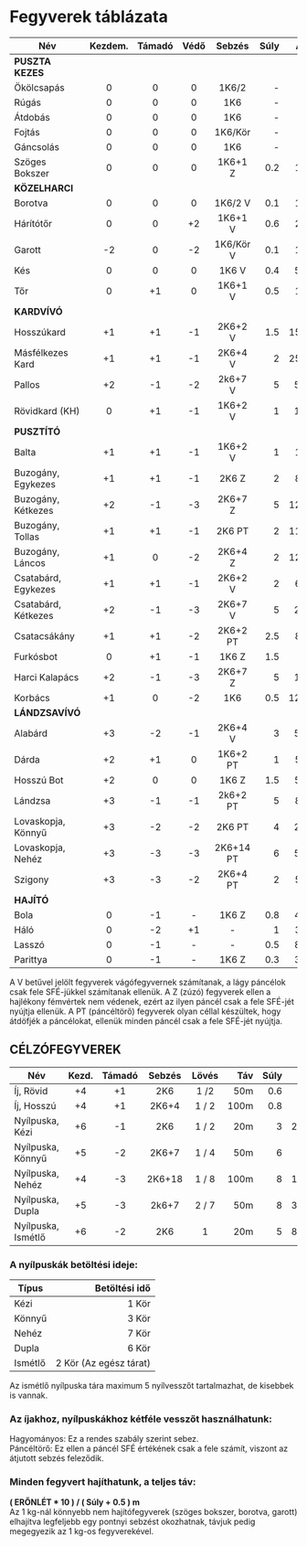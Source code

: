 # Fegyverek táblázata

Név|Kezdem.|Támadó|Védő|Sebzés|Súly|Ár
---|:-----:|:----:|:--:|:----:|---:|-:
**PUSZTA KEZES**||||||
Ökölcsapás|0|0|0|1K6/2|-|-
Rúgás|0|0|0|1K6|-|-
Átdobás|0|0|0|1K6|-|-
Fojtás|0|0|0|1K6/Kör|-|-
Gáncsolás|0|0|0|1K6|-|-
Szöges Bokszer|0|0|0|1K6+1 Z|0.2|1E
**KÖZELHARCI**||||||
Borotva|0|0|0|1K6/2 V|0.1|1E
Hárítótőr|0|0|+2|1K6+1 V|0.6|2E
Garott|-2|0|-2|1K6/Kör V|0.1|1E
Kés|0|0|0|1K6 V|0.4|5R
Tőr|0|+1|0|1K6+1 V|0.5|1E
**KARDVÍVÓ**||||||
Hosszúkard|+1|+1|-1|2K6+2  V|1.5|15E
Másfélkezes Kard|+1|+1|-1|2K6+4 V|2|25E
Pallos|+2|-1|-2|2k6+7 V|5|5A
Rövidkard (KH)|0|+1|-1|1K6+2 V|1|1A
**PUSZTÍTÓ**||||||
Balta|+1|+1|-1|1K6+2 V|1|1E
Buzogány, Egykezes|+1|+1|-1|2K6 Z|2|8E
Buzogány, Kétkezes|+2|-1|-3|2K6+7 Z|5|12E
Buzogány, Tollas|+1|+1|-1|2K6 PT|2|11E
Buzogány, Láncos|+1|0|-2|2K6+4 Z|2|12E
Csatabárd, Egykezes|+1|+1|-1|2K6+2 V|2|6E
Csatabárd, Kétkezes|+2|-1|-3|2K6+7 V|5|2A
Csatacsákány|+1|+1|-2|2K6+2 PT|2.5|8E
Furkósbot|0|+1|-1|1K6 Z|1.5|-
Harci Kalapács|+2|-1|-3|2K6+7 Z|5|1A
Korbács|+1|0|-2|1K6|0.5|12R
**LÁNDZSAVÍVÓ**||||||
Alabárd|+3|-2|-1|2K6+4 V|3|5A
Dárda|+2|+1|0|1K6+2 PT|1|5E
Hosszú Bot|+2|0|0|1K6 Z|1.5|5R
Lándzsa|+3|-1|-1|2k6+2 PT|5|8E
Lovaskopja, Könnyű|+3|-2|-2|2K6 PT|4|2A
Lovaskopja, Nehéz|+3|-3|-3|2K6+14 PT|6|5A
Szigony|+3|-3|-2|2K6+4 PT|2|5E
**HAJÍTÓ**||||||
Bola|0|-1|-|1K6 Z|0.8|4R
Háló|0|-2|+1|-|1|3E
Lasszó|0|-1|-|-|0.5|8R
Parittya|0|-1|-|1K6 Z|0.3|3R

A V betűvel jelölt fegyverek vágófegyvernek számítanak, a lágy páncélok csak fele SFÉ-jükkel számítanak ellenük. A Z (zúzó) fegyverek ellen a hajlékony fémvértek nem védenek, ezért az ilyen páncél csak a fele SFÉ-jét nyújtja ellenük. A PT (páncéltörő) fegyverek olyan céllal készültek, hogy átdöfjék a páncélokat, ellenük minden páncél csak a fele SFÉ-jét nyújtja. 

## CÉLZÓFEGYVEREK

Név|Kezd.|Támadó|Sebzés|Lövés|Táv|Súly|Ár
---|:---:|:----:|:----:|:---:|--:|---:|-:
Íj, Rövid|+4|+1|2K6|1 /2|50m|0.6|3A
Íj, Hosszú|+4|+1|2K6+4|1 / 2|100m|0.8|4A
Nyílpuska, Kézi|+6|-1|2K6|1 / 2|20m|3|20A
Nyílpuska, Könnyű|+5|-2|2K6+7|1 / 4|50m|6|8A
Nyílpuska, Nehéz|+4|-3|2K6+18|1 / 8|100m|8|12A
Nyílpuska, Dupla|+5|-3|2k6+7|2 / 7|50m|8|30A
Nyílpuska, Ismétlő|+6|-2|2K6|1|20m|5|80A

### A nyílpuskák betöltési ideje:
Típus|Betöltési idő
-----|------------:
Kézi|1 Kör
Könnyű|3 Kör
Nehéz|7 Kör
Dupla|6 Kör
Ismétlő|2 Kör (Az egész tárat)

Az ismétlő nyílpuska tára maximum 5 nyílvesszőt tartalmazhat, de kisebbek is vannak.

### Az íjakhoz, nyílpuskákhoz kétféle vesszőt használhatunk:
Hagyományos: Ez a rendes szabály szerint sebez.  
Páncéltörő: Ez ellen a páncél SFÉ értékének csak a fele számít, viszont az átjutott sebzés feleződik.

### Minden fegyvert hajíthatunk, a teljes táv:
**( ERŐNLÉT * 10 ) / ( Súly + 0.5 ) m**  
Az 1 kg-nál könnyebb nem hajítófegyverek (szöges bokszer, borotva, garott) elhajítva legfeljebb egy pontnyi sebzést okozhatnak, távjuk pedig megegyezik az 1 kg-os fegyverekével.
